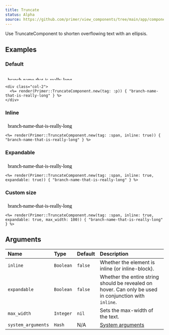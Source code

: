 ```yaml
---
title: Truncate
status: Alpha
source: https://github.com/primer/view_components/tree/main/app/components/primer/truncate_component.rb
---
```


<!-- Warning: AUTO-GENERATED file, do not edit. Add code comments to your Ruby instead <3 -->

Use TruncateComponent to shorten overflowing text with an ellipsis.

## Examples

### Default

<iframe style="width: 100%; border: 0px; height: 25px;" srcdoc="<html><head><link href='https://unpkg.com/@primer/css/dist/primer.css' rel='stylesheet'></head><body><div class='col-2'>  <p class='css-truncate css-truncate-overflow '>branch-name-that-is-really-long</p></div></body></html>"></iframe>

```erb
<div class="col-2">
  <%= render(Primer::TruncateComponent.new(tag: :p)) { "branch-name-that-is-really-long" } %>
</div>
```

### Inline

<iframe style="width: 100%; border: 0px; height: 25px;" srcdoc="<html><head><link href='https://unpkg.com/@primer/css/dist/primer.css' rel='stylesheet'></head><body><span class='css-truncate css-truncate-target '>branch-name-that-is-really-long</span></body></html>"></iframe>

```erb
<%= render(Primer::TruncateComponent.new(tag: :span, inline: true)) { "branch-name-that-is-really-long" } %>
```

### Expandable

<iframe style="width: 100%; border: 0px; height: 25px;" srcdoc="<html><head><link href='https://unpkg.com/@primer/css/dist/primer.css' rel='stylesheet'></head><body><span class='css-truncate css-truncate-target expandable '>branch-name-that-is-really-long</span></body></html>"></iframe>

```erb
<%= render(Primer::TruncateComponent.new(tag: :span, inline: true, expandable: true)) { "branch-name-that-is-really-long" } %>
```

### Custom size

<iframe style="width: 100%; border: 0px; height: 25px;" srcdoc="<html><head><link href='https://unpkg.com/@primer/css/dist/primer.css' rel='stylesheet'></head><body><span style='max-width: 100px;' class='css-truncate css-truncate-target expandable '>branch-name-that-is-really-long</span></body></html>"></iframe>

```erb
<%= render(Primer::TruncateComponent.new(tag: :span, inline: true, expandable: true, max_width: 100)) { "branch-name-that-is-really-long" } %>
```

## Arguments

| Name | Type | Default | Description |
| :- | :- | :- | :- |
| `inline` | `Boolean` | `false` | Whether the element is inline (or inline-block). |
| `expandable` | `Boolean` | `false` | Whether the entire string should be revealed on hover. Can only be used in conjunction with `inline`. |
| `max_width` | `Integer` | `nil` | Sets the max-width of the text. |
| `system_arguments` | `Hash` | N/A | [System arguments](/system-arguments) |
